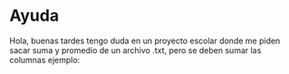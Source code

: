 # Ayuda
Hola, buenas tardes tengo duda en un proyecto escolar donde me piden sacar suma y promedio de un archivo .txt, pero se deben sumar las columnas ejemplo:
